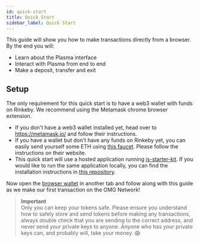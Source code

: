 ```yaml
---
id: quick-start
title: Quick Start
sidebar_label: Quick Start
---
```


This guide will show you how to make transactions directly from a browser. By the end you will:

* Learn about the Plasma interface
* Interact with Plasma from end to end
* Make a deposit, transfer and exit 

## Setup

The only requirement for this quick start is to have a web3 wallet with funds on Rinkeby. We recommend using the Metamask chrome browser extension.

* If you don't have a web3 wallet installed yet, head over to https://metamask.io/ and follow their instructions.
* If you have a wallet but don't have any funds on Rinkeby yet, you can easily send yourself some ETH using [this faucet](https://faucet.rinkeby.io/). Please follow the instructions on their website. 
* This quick start will use a hosted application running [js-starter-kit](https://github.com/omisego/js-starter-kit). If you would like to run the same application locally, you can find the installation instructions in [this repository](https://github.com/omisego/js-starter-kit).

Now open the [browser wallet]() in another tab and follow along with this guide as we make our first transaction on the OMG Network!

> **Important**  
Only you can keep your tokens safe. Please ensure you understand how to safely store and send tokens before making any transactions, always double check that you are sending to the correct address, and never send your private keys to anyone. Anyone who has your private keys can, and probably will, take your money. 😱
